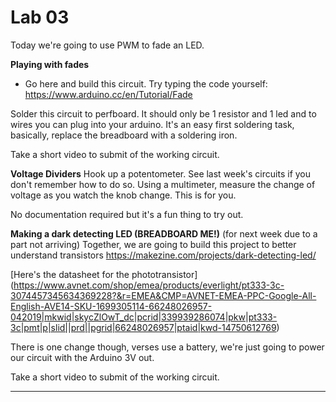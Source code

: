# Lab 03 
Today we're going to use PWM to fade an LED. 

**Playing with fades**

* Go here and build this circuit. Try typing the code yourself: 
https://www.arduino.cc/en/Tutorial/Fade 

Solder this circuit to perfboard. It should only be 1 resistor and 1 led and to wires you can plug into your arduino. It's an easy first soldering task, basically, replace the breadboard with a soldering iron. 

Take a short video to submit of the working circuit. 

**Voltage Dividers**
Hook up a potentometer. See last week's circuits if you don't remember how to do so. Using a multimeter, measure the change of voltage as you watch the knob change. This is for you. 

No documentation required but it's a fun thing to try out.



**Making a dark detecting LED (BREADBOARD ME!)** (for next week due to a part not arriving) 
Together, we are going to build this project to better understand transistors 
https://makezine.com/projects/dark-detecting-led/


[Here's the datasheet for the phototransistor] 
(https://www.avnet.com/shop/emea/products/everlight/pt333-3c-3074457345634369228?&r=EMEA&CMP=AVNET-EMEA-PPC-Google-All-English-AVE14-SKU-1699305114-66248026957-042019|mkwid|skycZlOwT_dc|pcrid|339939286074|pkw|pt333-3c|pmt|p|slid||prd||pgrid|66248026957|ptaid|kwd-14750612769)

There is one change though, verses use a battery, we're just going to power our circuit with the Arduino 3V out. 

Take a short video to submit of the working circuit. 

---
 
 